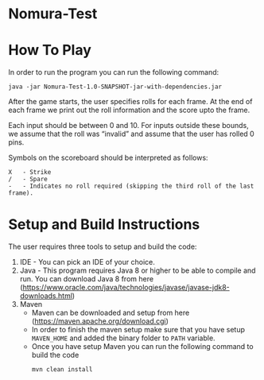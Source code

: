 # Nomura-Test

# How To Play

In order to run the program you can run the following command:

```
java -jar Nomura-Test-1.0-SNAPSHOT-jar-with-dependencies.jar
```

After the game starts, the user specifies rolls for each frame. At the end of each frame we print out the roll information and the score upto the frame. 

Each input should be between 0 and 10. For inputs outside these bounds, we assume that the roll was “invalid” and assume that the user has rolled 0 pins.

Symbols on the scoreboard should be interpreted as follows:
```
X   - Strike
/   - Spare
-   - Indicates no roll required (skipping the third roll of the last frame).
```

# Setup and Build Instructions

The user requires three tools to setup and build the code:

1. IDE - You can pick an IDE of your choice.
2. Java - This program requires Java 8 or higher to be able to compile and run. You can download Java 8 from here (https://www.oracle.com/java/technologies/javase/javase-jdk8-downloads.html)
3. Maven 
    - Maven can be downloaded and setup from here (https://maven.apache.org/download.cgi)
    - In order to finish the maven setup make sure that you have setup ```MAVEN_HOME``` and added the binary folder to ```PATH``` variable.
    - Once you have setup Maven you can run the following command to build the code
      ```
      mvn clean install
      ```

